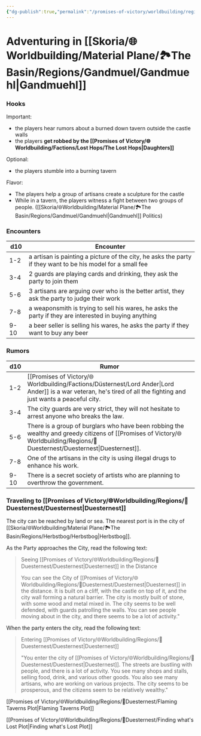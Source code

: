 ```yaml
---
{"dg-publish":true,"permalink":"/promises-of-victory/worldbuilding/regions/duesternest/adventuring-in-duesternest/","title":"Adventuring in Düsternest","noteIcon":"Meta","created":"2023-01-25T02:26:53.566+01:00","updated":"2023-04-10T21:48:21.451+02:00"}
---
```


# Adventuring in [[Skoria/🌐Worldbuilding/Material Plane/🏞️The Basin/Regions/Gandmuel/Gandmuehl\|Gandmuehl]]

### Hooks

Important:

- the players hear rumors about a burned down tavern outside the castle walls
- the players **get robbed by the [[Promises of Victory/🌐Worldbuilding/Factions/Lost Hops/The Lost Hops\|Daughters]]**

Optional:

- the players stumble into a burning tavern

Flavor:

- The players help a group of artisans create a sculpture for the castle
- While in a tavern, the players witness a fight between two groups of people. ([[Skoria/🌐Worldbuilding/Material Plane/🏞️The Basin/Regions/Gandmuel/Gandmuehl\|Gandmuehl]] Politics)

### Encounters

| **d10** | **Encounter**                                                                                               |
| - | -- |
| 1-2     | a artisan is painting a picture of the city, he asks the party if they want to be his model for a small fee |
| 3-4     | 2 guards are playing cards and drinking, they ask the party to join them                                    |
| 5-6     | 3 artisans are arguing over who is the better artist, they ask the party to judge their work                |
| 7-8     | a weaponsmith is trying to sell his wares, he asks the party if they are interested in buying anything      |
| 9-10    | a beer seller is selling his wares, he asks the party if they want to buy any beer                          |

### Rumors

| **d10** | **Rumor**                                                                                         |
| - | - |
| 1-2     | [[Promises of Victory/🌐Worldbuilding/Factions/Düsternest/Lord Ander\|Lord Ander]] is a war veteran, he's tired of all the fighting and just wants a peaceful city.       |
| 3-4     | The city guards are very strict, they will not hesitate to arrest anyone who breaks the law.      |
| 5-6     | There is a group of burglars who have been robbing the wealthy and greedy citizens of [[Promises of Victory/🌐Worldbuilding/Regions/🏰Duesternest/Duesternest\|Duesternest]]. |
| 7-8     | One of the artisans in the city is using illegal drugs to enhance his work.                       |
| 9-10    | There is a secret society of artists who are planning to overthrow the government.                |

### Traveling to [[Promises of Victory/🌐Worldbuilding/Regions/🏰Duesternest/Duesternest\|Duesternest]]

The city can be reached by land or sea. The nearest port is in the city of [[Skoria/🌐Worldbuilding/Material Plane/🏞️The Basin/Regions/Herbstbog/Herbstbog\|Herbstbog]].

As the Party approaches the City, read the following text:

>  Seeing [[Promises of Victory/🌐Worldbuilding/Regions/🏰Duesternest/Duesternest\|Duesternest]] in the Distance
>
> You can see the City of [[Promises of Victory/🌐Worldbuilding/Regions/🏰Duesternest/Duesternest\|Duesternest]] in the distance. It is built on a cliff, with the castle on top of it, and the city wall forming a natural barrier.
> The city is mostly built of stone, with some wood and metal mixed in. The city seems to be well defended, with guards patrolling the walls.
> You can see people moving about in the city, and there seems to be a lot of activity."

When the party enters the city, read the following text:

>  Entering [[Promises of Victory/🌐Worldbuilding/Regions/🏰Duesternest/Duesternest\|Duesternest]]
>
> "You enter the city of [[Promises of Victory/🌐Worldbuilding/Regions/🏰Duesternest/Duesternest\|Duesternest]]. The streets are bustling with people, and there is a lot of activity. You see many shops and stalls, selling food, drink, and various other goods.
> You also see many artisans, who are working on various projects. The city seems to be prosperous, and the citizens seem to be relatively wealthy."

[[Promises of Victory/🌐Worldbuilding/Regions/🏰Duesternest/Flaming Taverns Plot\|Flaming Taverns Plot]]

[[Promises of Victory/🌐Worldbuilding/Regions/🏰Duesternest/Finding what's Lost Plot\|Finding what's Lost Plot]]